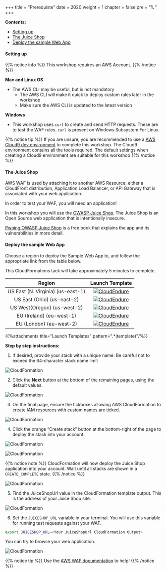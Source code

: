+++
title = "Prerequiste"
date = 2020
weight = 1
chapter = false
pre = "<b>1. </b>"
+++

**Contents:**
- [Setting up](#setting-up)
- [The Juice Shop](#the-juice-shop)
- [Deploy the sample Web App](#deploy-the-sample-web-app)

#### Setting up

{{% notice info %}}
This workshop requires an AWS Account.
{{% /notice %}}

**Mac and Linux OS**

- The AWS CLI may be useful, but is not mandatory
  - The AWS CLI will make it quick to deploy custom rules later in the workshop
  - Make sure the AWS CLI is updated to the latest version

**Windows**

- This workshop uses ```curl``` to create and send HTTP requests. These are to test the WAF rules. ```curl``` is present on Windows Subsystem For Linux.

{{% notice tip %}}
If you are unsure, you are recommended to use a [AWS Cloud9 dev environment](https://console.aws.amazon.com/cloud9/home/product) to complete this workshop. The Cloud9 environment contains all the tools required. The default settings when creating a Cloud9 environment are suitable for this workshop
{{% /notice %}}

#### The Juice Shop

AWS WAF is used by attaching it to another AWS Resource: either a CloudFront distribution, Application Load Balancer, or API Gateway that is associated with your web application.

In order to test your WAF, you will need an application!

In this workshop you will use the [OWASP Juice Shop](https://owasp.org/www-project-juice-shop/). The Juice Shop is an Open Source web application that is intentionally insecure.

[Pwning OWASP Juice Shop](https://pwning.owasp-juice.shop/) is a free book that explains the app and its vulnerabilities in more detail.

#### Deploy the sample Web App
Choose a region to deploy the Sample Web App to, and follow the appropriate link from the table below.

This CloudFormations tack will take approximately 5 minutes to complete.

|               Region              | Launch Template |
|:---------------------------------:|:---------------:|
| US East (N. Virginia) (us-east-1) | [![CloudEndure](../../../images/deploy-to-aws.png)](https://console.aws.amazon.com/cloudformation/home?region=us-east-1#/stacks/new?stackName=WAFWorkshopSampleWebApp&templateURL=https%3a%2f%2faws-waf-workshop-v2-us-east-1.s3.us-east-1.amazonaws.com%2faws-waf-v2-workshop%2flatest%2fmain.template) |
| US East (Ohio) (us-east-2)        | [![CloudEndure](../../../images/deploy-to-aws.png)](https://console.aws.amazon.com/cloudformation/home?region=us-east-2#/stacks/new?stackName=WAFWorkshopSampleWebApp&templateURL=https%3a%2f%2faws-waf-workshop-v2-us-east-2.s3.us-east-2.amazonaws.com%2faws-waf-v2-workshop%2flatest%2fmain.template) |
| US West(Oregon) (us-west-2)       | [![CloudEndure](../../../images/deploy-to-aws.png)](https://console.aws.amazon.com/cloudformation/home?region=us-west-2#/stacks/new?stackName=WAFWorkshopSampleWebApp&templateURL=https%3a%2f%2faws-waf-workshop-v2-us-west-2.s3.us-west-2.amazonaws.com%2faws-waf-v2-workshop%2flatest%2fmain.template) |
| EU (Ireland) (eu-west-1)          | [![CloudEndure](../../../images/deploy-to-aws.png)](https://console.aws.amazon.com/cloudformation/home?region=eu-west-1#/stacks/new?stackName=WAFWorkshopSampleWebApp&templateURL=https%3a%2f%2faws-waf-workshop-v2-eu-west-1.s3.eu-west-1.amazonaws.com%2faws-waf-v2-workshop%2flatest%2fmain.template) |
| EU (London) (eu-west-2)           | [![CloudEndure](../../../images/deploy-to-aws.png)](https://console.aws.amazon.com/cloudformation/home?region=eu-west-2#/stacks/new?stackName=WAFWorkshopSampleWebApp&templateURL=https%3a%2f%2faws-waf-workshop-v2-eu-west-2.s3.eu-west-2.amazonaws.com%2faws-waf-v2-workshop%2flatest%2fmain.template) |

{{%attachments title="Launch Templates" pattern=".*(template)"/%}}

**Step by step instructions:**

1. If desired, provide your stack with a unique name. Be careful not to exceed the 64-character stack name limit

![CloudFormation](../../../images/1/1.png?width=90pc)

2. Click the **Next** button at the bottom of the remaining pages, using the default values.

![CloudFormation](../../../images/1/2.png?width=90pc)

3. On the final page, ensure the tickboxes allowing AWS CloudFormation to create IAM resources with custom names are ticked.

![CloudFormation](../../../images/1/3.png?width=90pc)

4. Click the orange “Create stack” button at the bottom-right of the page to deploy the stack into your account.

![CloudFormation](../../../images/1/4.png?width=90pc)

![CloudFormation](../../../images/1/5.png?width=90pc)

{{% notice note %}}
CloudFormation will now deploy the Juice Shop application into your account. Wait until all stacks are shown in a ```CREATE_COMPLETE``` state.
{{% /notice %}}

![CloudFormation](../../../images/1/6.png?width=90pc)

5. Find the JuiceShopUrl value in the CloudFormation template output. This is the address of your Juice Shop site.

![CloudFormation](../../../images/1/7.png?width=90pc)

6. Set the ```JUICESHOP_URL``` variable in your terminal. You will use this variable for running test requests against your WAF.

```bash
export JUICESHOP_URL=<Your JuiceShopUrl CloudFormation Output>
```

You can try to browse your web application.

![CloudFormation](../../../images/1/8.png?width=90pc)

{{% notice tip %}}
Use the [AWS WAF documentation](https://docs.aws.amazon.com/waf/latest/developerguide/waf-chapter.html) to help!
{{% /notice %}}